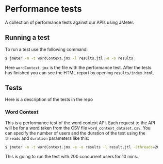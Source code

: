 # Performance tests

A collection of performance tests against our APIs using JMeter.

## Running a test

To run a test use the following command:

```bash
$ jmeter -n -t wordContext.jmx -l results.jtl -e -o results
```

Here `wordContext.jmx` is the file with the performance test. After the tests has finished you can see the HTML report by opening `results/index.html`.

## Tests

Here is a description of the tests in the repo

### Word Context

This is a performance test of the word context API. Each request to the API will be for a word taken from the CSV file `word_context_dataset.csv`. You can specify the number of users and the duration of the test using the `threads` and `duration` parameters like this:


```bash
$ jmeter -n -t wordContext.jmx -e -o results -l result.jtl -Jthreads=200 -Jduration=600
```

This is going to run the test with 200 concurrent users for 10 mins.
